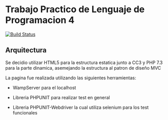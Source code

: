 # Trabajo Practico de Lenguaje de Programacion 4

[![Build Status](https://travis-ci.org/eze92/TPLP4.svg?branch=master)](https://travis-ci.org/eze92/TPLP4)

## Arquitectura

Se decidio utilizar HTML5 para la estructura estatica junto a CC3 y PHP 7.3 para la parte dinamica, asemejando la estructura al patron de diseño MVC

La pagina fue realizada utilizando las siguientes herramientas:

+ WampServer para el localhost

+ Libreria PHPUNIT para realizar test en general

+ Libreria PHPUNIT-Webdriver la cual utiliza selenium para los test funcionales


